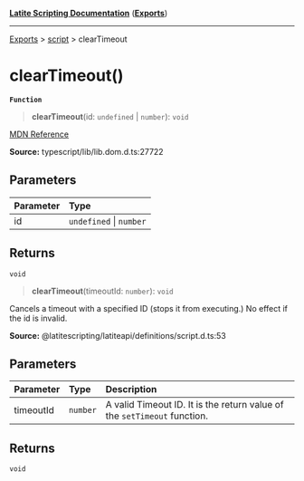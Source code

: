 [**Latite Scripting Documentation**](../../README.md) ([**Exports**](../../exports.md))

---

[Exports](../../exports.md) > [script](../index.md) > clearTimeout

# clearTimeout()

**`Function`**

> **clearTimeout**(id: `undefined` \| `number`): `void`

[MDN Reference](https://developer.mozilla.org/docs/Web/API/clearTimeout)

**Source:** typescript/lib/lib.dom.d.ts:27722

## Parameters

| Parameter | Type                    |
| :-------- | :---------------------- |
| id        | `undefined` \| `number` |

## Returns

`void`

> **clearTimeout**(timeoutId: `number`): `void`

Cancels a timeout with a specified ID (stops it from executing.) No effect if the id is invalid.

**Source:** @latitescripting/latiteapi/definitions/script.d.ts:53

## Parameters

| Parameter | Type     | Description                                                              |
| :-------- | :------- | :----------------------------------------------------------------------- |
| timeoutId | `number` | A valid Timeout ID. It is the return value of the `setTimeout` function. |

## Returns

`void`
